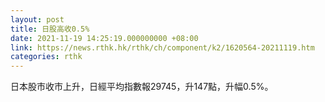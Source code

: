 ```yaml
---
layout: post
title: 日股高收0.5%
date: 2021-11-19 14:25:19.000000000 +08:00
link: https://news.rthk.hk/rthk/ch/component/k2/1620564-20211119.htm
categories: rthk
---
```


日本股市收市上升，日經平均指數報29745，升147點，升幅0.5%。
